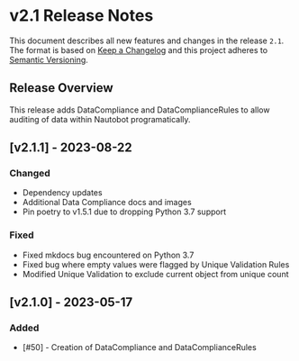 # v2.1 Release Notes

This document describes all new features and changes in the release `2.1`. The format is based on [Keep a Changelog](https://keepachangelog.com/en/1.0.0/) and this project adheres to [Semantic Versioning](https://semver.org/spec/v2.0.0.html).

## Release Overview

This release adds DataCompliance and DataComplianceRules to allow auditing of data within Nautobot programatically.

## [v2.1.1] - 2023-08-22

### Changed

- Dependency updates
- Additional Data Compliance docs and images
- Pin poetry to v1.5.1 due to dropping Python 3.7 support

### Fixed

- Fixed mkdocs bug encountered on Python 3.7
- Fixed bug where empty values were flagged by Unique Validation Rules
- Modified Unique Validation to exclude current object from unique count

## [v2.1.0] - 2023-05-17

### Added

- [#50] - Creation of DataCompliance and DataComplianceRules